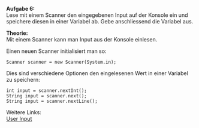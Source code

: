 <b>Aufgabe 6:</b></br>
Lese mit einem Scanner den eingegebenen Input auf der Konsole ein und speichere diesen in einer Variabel ab.
Gebe anschliessend die Variabel aus.

<b>Theorie:</b></br>
Mit einem Scanner kann man Input aus der Konsole einlesen. 

Einen neuen Scanner initialisiert man so:
```
Scanner scanner = new Scanner(System.in);
```

Dies sind verschiedene Optionen den eingelesenen Wert in einer Variabel zu speichern:
```
int input = scanner.nextInt();
String input = scanner.next();
String input = scanner.nextLine();
```

Weitere Links: </br>
<a href="https://www.w3schools.com/java/java_user_input.asp">User Input</a>
